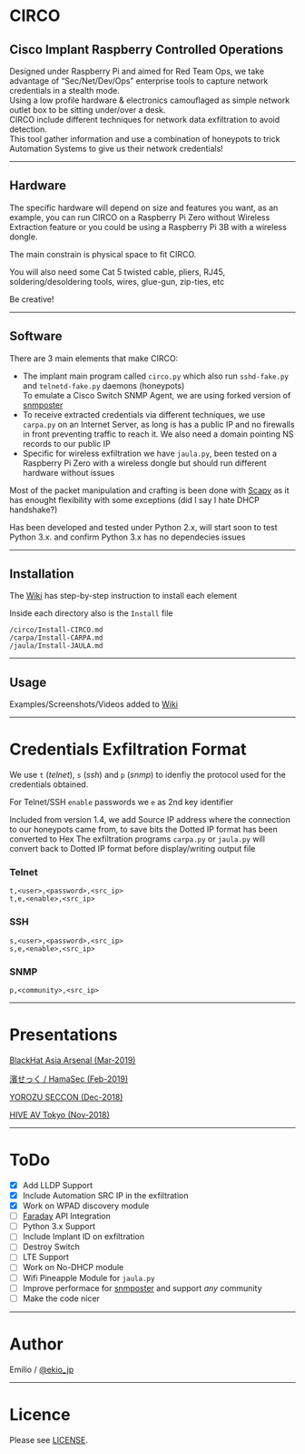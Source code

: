 # CIRCO

## Cisco Implant Raspberry Controlled Operations

Designed under Raspberry Pi and aimed for Red Team Ops, we take advantage of “Sec/Net/Dev/Ops” enterprise tools to capture network credentials in a stealth mode.<br>
Using a low profile hardware & electronics camouflaged as simple network outlet box to be sitting under/over a desk.<br>
CIRCO include different techniques for network data exfiltration to avoid detection.<br>
This tool gather information and use a combination of honeypots to trick Automation Systems to give us their network credentials!

----

## Hardware

The specific hardware will depend on size and features you want, as an example,
you can run CIRCO on a Raspberry Pi Zero without Wireless Extraction feature or
you could be using a Raspberry Pi 3B with a wireless dongle.

The main constrain is physical space to fit CIRCO.

You will also need some Cat 5 twisted cable, pliers, RJ45, soldering/desoldering tools,
wires, glue-gun, zip-ties, etc

Be creative!

---

## Software

There are 3 main elements that make CIRCO:

- The implant main program called `circo.py` which also run `sshd-fake.py` and `telnetd-fake.py` daemons (honeypots)<br>
To emulate a Cisco Switch SNMP Agent, we are using forked version of [snmposter](https://github.com/ekiojp/snmposter)
- To receive extracted credentials via different techniques, we use `carpa.py`
  on an Internet Server, as long is has a public IP and no firewalls in
front preventing traffic to reach it. We also need a domain pointing NS
records to our public IP
- Specific for wireless exfiltration we have `jaula.py`, been tested on a
  Raspberry Pi Zero with a wireless dongle but should run different hardware
without issues

Most of the packet manipulation and crafting is been done with
[Scapy](https://github.com/secdev/scapy) as it has enought flexibility with some
exceptions (did I say I hate DHCP handshake?)

Has been developed and tested under Python 2.x,
will start soon to test Python 3.x. and confirm Python 3.x has no dependecies issues

----

## Installation

The [Wiki](https://github.com/ekiojp/circo/wiki) has step-by-step instruction to install
each element

Inside each directory also is the `Install` file
```
/circo/Install-CIRCO.md
/carpa/Install-CARPA.md
/jaula/Install-JAULA.md
```

----

## Usage

Examples/Screenshots/Videos added to [Wiki](https://github.com/ekiojp/circo/wiki)

---

# Credentials Exfiltration Format

We use `t` (*telnet*), `s` (*ssh*) and `p` (*snmp*) to idenfiy the protocol used for the credentials obtained.

For Telnet/SSH `enable` passwords we `e` as 2nd key identifier

Included from version 1.4, we add Source IP address where the connection to our
honeypots came from, to save bits the Dotted IP format has been converted to Hex
The exfiltration programs `carpa.py` or `jaula.py` will convert back to Dotted
IP format before display/writing output file

### Telnet
```
t,<user>,<password>,<src_ip>
t,e,<enable>,<src_ip>
```

### SSH
```
s,<user>,<password>,<src_ip>
s,e,<enable>,<src_ip>
```

### SNMP
```
p,<community>,<src_ip>
```

----

# Presentations

[BlackHat Asia Arsenal (Mar-2019)](https://speakerdeck.com/ekio_jp/circo-blackhat-asia-2019-arsenal)

[濱せっく / HamaSec (Feb-2019)](https://speakerdeck.com/ekio_jp/circo-hamasec-feb-2019)

[YOROZU SECCON (Dec-2018)](https://speakerdeck.com/ekio_jp/circo-yorozu-seccon-2018)

[HIVE AV Tokyo (Nov-2018)](https://speakerdeck.com/ekio_jp/circo-hive-av-tokyo-2018)

----

# ToDo

- [x] Add LLDP Support
- [x] Include Automation SRC IP in the exfiltration
- [x] Work on WPAD discovery module
- [ ] [Faraday](https://github.com/infobyte/faraday) API Integration
- [ ] Python 3.x Support
- [ ] Include Implant ID on exfiltration
- [ ] Destroy Switch
- [ ] LTE Support
- [ ] Work on No-DHCP module
- [ ] Wifi Pineapple Module for `jaula.py`
- [ ] Improve performace for [snmposter](https://github.com/ekiojp/snmposter) and support *any* community
- [ ] Make the code nicer

----

# Author

Emilio / [@ekio_jp](https://twitter.com/ekio_jp)

----

# Licence

Please see [LICENSE](https://github.com/ekiojp/circo/blob/master/LICENSE).
